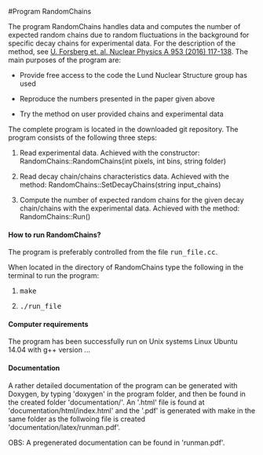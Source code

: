 #Program RandomChains

The program RandomChains handles data and computes the number
of expected random chains due to random fluctuations in the
background for specific decay chains for experimental
data. For the description of the method, see <a
href="http://www.sciencedirect.com/science/article/pii/S0375947416300768">U. Forsberg
et. al. Nuclear Physics A 953 (2016) 117-138</a>. The main
purposes of the program are:

- Provide free access to the code the Lund Nuclear Structure group has
used

- Reproduce the numbers presented in the paper given
above

- Try the method on user provided chains and experimental data

The complete program is located in the downloaded git repository.
The program consists of the following three steps:

1. Read experimental data. Achieved with the constructor:
   RandomChains::RandomChains(int pixels, int bins, string folder)

2. Read decay chain/chains characteristics data. Achieved with the method:
   RandomChains::SetDecayChains(string input_chains)

3. Compute the number of expected random chains for the given
   decay chain/chains with the experimental data. Achieved
   with the method: RandomChains::Run()

<h4>How to run RandomChains? </h4>
The program is preferably controlled from the file <tt>run_file.cc</tt>.

When located in the directory of RandomChains type the following in the terminal to run the program:

1. <tt> make </tt>

2. <tt> ./run_file </tt>

<h4>Computer requirements</h4>
The program has been successfully run on Unix systems Linux Ubuntu 14.04 with g++ version ...

<h4>Documentation</h4>
A rather detailed documentation of the program can be generated with Doxygen, by typing 'doxygen' in the program folder, and then be found in the created folder 'documentation/'. An '.html' file is found at 'documentation/html/index.html' and the '.pdf' is generated with make in the same folder as the follwoing file is created 'documentation/latex/runman.pdf'.

OBS: A pregenerated documentation can be found in 'runman.pdf'.

